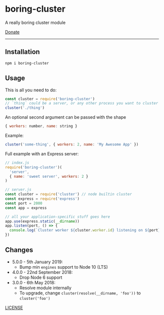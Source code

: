 # boring-cluster

A really boring cluster module

[Donate](https://ko-fi.com/zacanger)

--------

## Installation

`npm i boring-cluster`

## Usage

This is all you need to do:

```javascript
const cluster = require('boring-cluster')
// `thing` could be a server, or any other process you want to cluster
cluster('./thing')
```

An optional second argument can be passed with the shape

```javascript
{ workers: number, name: string }
```

Example:
```javascript
cluster('some-thing', { workers: 2, name: 'My Awesome App' })
```

Full example with an Express server:

```javascript
// index.js
require('boring-cluster')(
  'server',
  { name: 'sweet server', workers: 2 }
)

// server.js
const cluster = require('cluster') // node builtin cluster
const express = require('express')
const port = 2000
const app = express

// all your application-specific stuff goes here
app.use(express.static(__dirname))
app.listen(port, () => {
  console.log(`Cluster worker ${cluster.worker.id} listening on ${port}`)
})
```

## Changes

* 5.0.0 - 5th January 2019:
  * Bump min `engines` support to Node 10 (LTS)
* 4.0.0 - 22nd September 2018:
  * Drop Node 6 support
* 3.0.0 - 6th May 2018:
  * Resolve module internally
  * To upgrade, change `cluster(resolve(__dirname, 'foo'))` to `cluster('foo')`

[LICENSE](./LICENSE.md)
